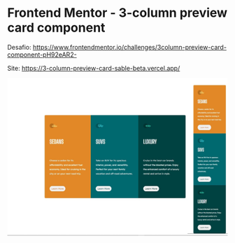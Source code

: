 # Frontend Mentor - 3-column preview card component

Desafio: https://www.frontendmentor.io/challenges/3column-preview-card-component-pH92eAR2-

Site: https://3-column-preview-card-sable-beta.vercel.app/


![Design preview for the 3-column preview card component coding challenge](https://github.com/prmergu/frontendmentor_challenges/blob/main/3-column-preview-card/design/screenshot.jpg)

